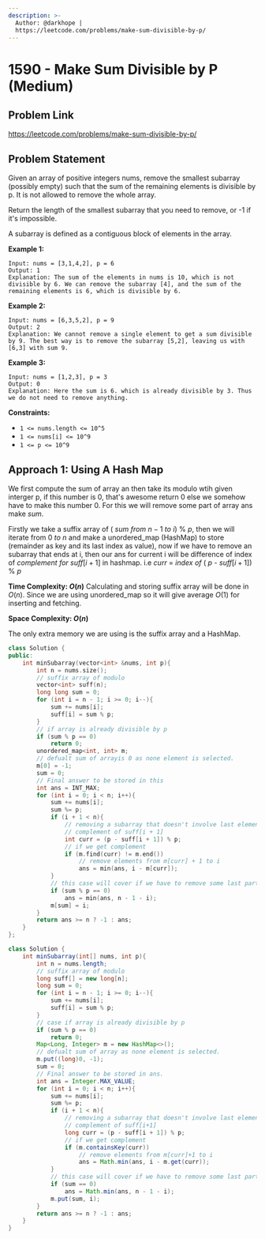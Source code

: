 ```yaml
---
description: >-
  Author: @darkhope |
  https://leetcode.com/problems/make-sum-divisible-by-p/
---
```


# 1590 - Make Sum Divisible by P (Medium)

## Problem Link

https://leetcode.com/problems/make-sum-divisible-by-p/

## Problem Statement

Given an array of positive integers nums, remove the smallest subarray (possibly empty) such that the sum of the remaining elements is divisible by p. It is not allowed to remove the whole array.

Return the length of the smallest subarray that you need to remove, or -1 if it's impossible.

A subarray is defined as a contiguous block of elements in the array.

**Example 1:**

```
Input: nums = [3,1,4,2], p = 6
Output: 1
Explanation: The sum of the elements in nums is 10, which is not divisible by 6. We can remove the subarray [4], and the sum of the remaining elements is 6, which is divisible by 6.
```

**Example 2:**

```
Input: nums = [6,3,5,2], p = 9
Output: 2
Explanation: We cannot remove a single element to get a sum divisible by 9. The best way is to remove the subarray [5,2], leaving us with [6,3] with sum 9.
```
**Example 3:**

```
Input: nums = [1,2,3], p = 3
Output: 0
Explanation: Here the sum is 6. which is already divisible by 3. Thus we do not need to remove anything.
```

**Constraints:**

* `1 <= nums.length <= 10^5`
* `1 <= nums[i] <= 10^9`
* `1 <= p <= 10^9`

## Approach 1: Using A Hash Map


We first compute the sum of array an then take its modulo wtih given interger p, if this number is 0, that's awesome return 0 else we somehow have to make this number 0. For this we will remove some part of array ans make $sum %p=0$. 

Firstly we take a suffix array of ( $sum$ $from$ $n-1$ $to$ $i$) % $p$, then we will iterate from $0$ $to$ $n$ and make a unordered_map (HashMap) to store (remainder as key and its last index as value), now if we have to remove an subarray that ends at i, then our ans for current i will be difference of index of $complement$ $for$ $suff[i + 1]$ in hashmap.
i.e $curr$ = $index$ $of$ ( $p$ - $suff[i + 1]$) % $p$


**Time Complexity: $O(n)$**
Calculating and storing suffix array will be done in $O(n)$.
Since we are using unordered_map so it will give average $O(1)$ for inserting and fetching.  

**Space Complexity: $O(n)$**

The only extra memory we are using is the suffix array and a HashMap.
<Tabs>
<TabItem value="cpp" label="C++">
<SolutionAuthor name="@darkhope"/>

```cpp
class Solution {
public:
    int minSubarray(vector<int> &nums, int p){
        int n = nums.size();
        // suffix array of modulo
        vector<int> suff(n);
        long long sum = 0;
        for (int i = n - 1; i >= 0; i--){
            sum += nums[i];
            suff[i] = sum % p;
        }
        // if array is already divisible by p
        if (sum % p == 0)
            return 0;
        unordered_map<int, int> m;
        // defualt sum of arrayis 0 as none element is selected.
        m[0] = -1;
        sum = 0;
        // Final answer to be stored in this
        int ans = INT_MAX;
        for (int i = 0; i < n; i++){
            sum += nums[i];
            sum %= p;
            if (i + 1 < n){
                // removing a subarray that doesn't involve last element
                // complement of suff[i + 1]
                int curr = (p - suff[i + 1]) % p;
                // if we get complement
                if (m.find(curr) != m.end())
                    // remove elements from m[curr] + 1 to i
                    ans = min(ans, i - m[curr]);
            }
            // this case will cover if we have to remove some last part of array.
            if (sum % p == 0)
                ans = min(ans, n - 1 - i);
            m[sum] = i;
        }
        return ans >= n ? -1 : ans;
    }
};
```

</TabItem>
<TabItem value="java" label="Java">
<SolutionAuthor name="@darkhope"/>

```java
class Solution {
    int minSubarray(int[] nums, int p){
        int n = nums.length;
        // suffix array of modulo
        long suff[] = new long[n];
        long sum = 0;
        for (int i = n - 1; i >= 0; i--){
            sum += nums[i];
            suff[i] = sum % p;
        }
        // case if array is already divisible by p
        if (sum % p == 0)
            return 0;
        Map<Long, Integer> m = new HashMap<>();
        // defualt sum of array as none element is selected.
        m.put((long)0, -1);
        sum = 0;
        // Final answer to be stored in ans.
        int ans = Integer.MAX_VALUE;
        for (int i = 0; i < n; i++){
            sum += nums[i];
            sum %= p;
            if (i + 1 < n){
                // removing a subarray that doesn't involve last element
                // complement of suff[i+1]
                long curr = (p - suff[i + 1]) % p;
                // if we get complement
                if (m.containsKey(curr))
                    // remove elements from m[curr]+1 to i
                    ans = Math.min(ans, i - m.get(curr));
            }
            // this case will cover if we have to remove some last part of array.
            if (sum == 0)
                ans = Math.min(ans, n - 1 - i);
            m.put(sum, i);
        }
        return ans >= n ? -1 : ans;
    }
}
```


</TabItem>
</Tabs>
